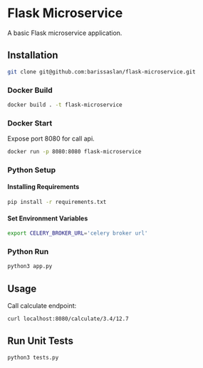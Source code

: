 # Flask Microservice 

A basic Flask microservice application. 

## Installation

```bash
git clone git@github.com:barissaslan/flask-microservice.git
```

### Docker Build 

```bash
docker build . -t flask-microservice
```

### Docker Start 

Expose port 8080 for call api.

```bash
docker run -p 8080:8080 flask-microservice
```

### Python Setup

#### Installing Requirements

```bash
pip install -r requirements.txt
```

#### Set Environment Variables

```bash
export CELERY_BROKER_URL='celery broker url'
```

### Python Run

```bash
python3 app.py
```

## Usage

Call calculate endpoint: 

```bash
curl localhost:8080/calculate/3.4/12.7
```


## Run Unit Tests

```bash
python3 tests.py
```
